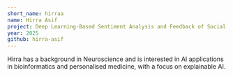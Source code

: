 ```yaml
---
short_name: hirraa
name: Hirra Asif
project: Deep Learning-Based Sentiment Analysis and Feedback of Social Media Data
year: 2025
github: hirra-asif
---
```

Hirra has a background in Neuroscience and is interested in AI applications in bioinformatics and personalised medicine, with a focus on explainable AI.
